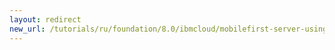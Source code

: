 ```yaml
---
layout: redirect
new_url: /tutorials/ru/foundation/8.0/ibmcloud/mobilefirst-server-using-scripts-lbp/troubleshooting/
---
```

